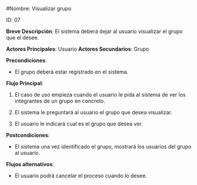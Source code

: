 #Nombre: Visualizar grupo

ID: 07

**Breve Descripción**: El sistema deberá dejar al usuario visualizar el grupo que el desee.

**Actores Principales**: Usuario
**Actores Secundarios**: Grupo

**Precondiciones**:

   * El grupo deberá estar registrado en el sistema.

**Flujo Principal**:

   1. El caso de uso empieza cuando el usuario le pida al sistema de ver los integrantes de un grupo en concreto.

   2. El sistema le preguntará al usuario el grupo que desea visualizar.

   3. El usuario le indicará cual es el grupo que desea ver.

**Postcondiciones**:

   * El sistema una vez identificado el grupo, mostrará los usuarios del grupo al usuario.

**Flujos alternativos**:

   * El usuario podrá cancelar el proceso cuando lo desee.
